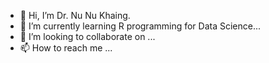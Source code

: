 - 👋 Hi, I’m Dr. Nu Nu Khaing.
- 🌱 I’m currently learning R programming for Data Science...
- 💞️ I’m looking to collaborate on ...
- 📫 How to reach me ...

<!---
Nunukhaing-3/Nunukhaing-3 is a ✨ special ✨ repository because its `README.md` (this file) appears on your GitHub profile.
You can click the Preview link to take a look at your changes.
--->
